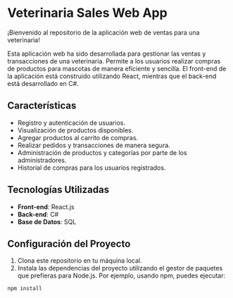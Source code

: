 # Veterinaria Sales Web App

¡Bienvenido al repositorio de la aplicación web de ventas para una veterinaria!

Esta aplicación web ha sido desarrollada para gestionar las ventas y transacciones de una veterinaria. Permite a los usuarios realizar compras de productos para mascotas de manera eficiente y sencilla. El front-end de la aplicación está construido utilizando React, mientras que el back-end está desarrollado en C#.

## Características

- Registro y autenticación de usuarios.
- Visualización de productos disponibles.
- Agregar productos al carrito de compras.
- Realizar pedidos y transacciones de manera segura.
- Administración de productos y categorías por parte de los administradores.
- Historial de compras para los usuarios registrados.

## Tecnologías Utilizadas

- **Front-end**: React.js
- **Back-end**: C#
- **Base de Datos**: SQL

## Configuración del Proyecto

1. Clona este repositorio en tu máquina local.
2. Instala las dependencias del proyecto utilizando el gestor de paquetes que prefieras para Node.js. Por ejemplo, usando npm, puedes ejecutar:

```bash
npm install
